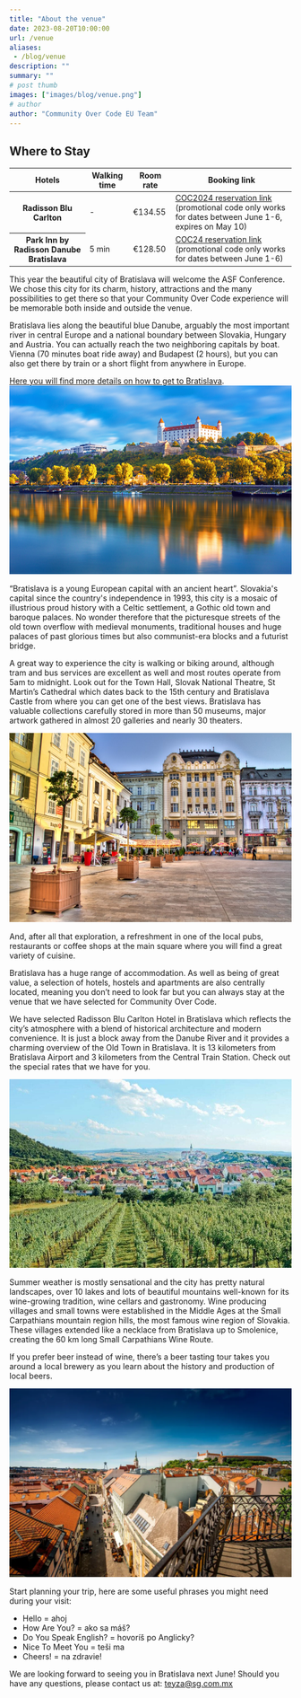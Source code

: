 ```yaml
---
title: "About the venue"
date: 2023-08-20T10:00:00
url: /venue
aliases:
 - /blog/venue
description: ""
summary: ""
# post thumb
images: ["images/blog/venue.png"]
# author
author: "Community Over Code EU Team"
---
```


<a id="lodging"></a>
<h2 id="discounts" class="mb-4">Where to Stay</h2>



<table class="table table-dark mb-4" style="background-color: transparent !important;">
    <tr>
      <th scope="col">Hotels</th>
      <th scope="col">Walking time</th>
      <th scope="col">Room rate</th>
      <th scope="col">Booking link</th>
    </tr>
  <tbody>
    <tr>
      <th scope="row">Radisson Blu Carlton</th>
      <td>-</td>
      <td>€134.55</td>
      <td><a href="http://tinyurl.com/mupc3fhk" target="_blank">COC2024 reservation link</a><br>(promotional code only works for dates between June 1-6, expires on May 10)</td>
    </tr>
    <tr>
      <th scope="row">Park Inn by Radisson Danube Bratislava</th>
      <td>5 min</td>
      <td>€128.50</td>
      <td><a href="https://www.radissonhotels.com/en-us/booking/room-display?checkInDate=2024-06-01&checkOutDate=2024-06-06&searchType=pac&promotionCode=NSHINC&voucher=&taxIncludedRegion=true&adults%5B%5D=1&children%5B%5D=0&aoc%5B%5D=NaN&paymentType=onlyCash&hotelCode=SKBTSDAN" target="_blank">COC24 reservation link</a><br>(promotional code only works for dates between June 1-6)</td>
    </tr>
  </tbody>
</table>

   

  <div class="d-flex flex-wrap justify-content-between mb-3">
    <div class="col-lg-6">
      <p>This year the beautiful city of Bratislava will welcome the ASF Conference. We chose this city for its charm, history, attractions and the many possibilities to get there so that your Community Over Code experience will be memorable both inside and outside the venue.</p>
      <p>Bratislava lies along the beautiful blue Danube, arguably the most important river in central Europe and a national boundary between Slovakia, Hungary and Austria. You can actually reach the two neighboring capitals by boat. Vienna (70 minutes boat ride away) and Budapest (2 hours), but you can also get there by train or a short flight from anywhere in Europe.</p>
      <a href="/how-to-get-there">Here you will find more details on how to get to Bratislava</a>.
    </div>
    <div class="col-lg-5">
      <img class="img-fluid mb-4" src="/images/blog/images-bratislava1.jpg">
    </div>
  </div>

  <div class="d-flex flex-wrap justify-content-between mb-3">
    <div class="col-lg-6">
      <p>“Bratislava is a young European capital with an ancient heart”. Slovakia's capital since the country's independence in 1993, this city is a mosaic of illustrious proud history with a Celtic settlement, a Gothic old town and baroque palaces. No wonder therefore that the picturesque streets of the old town overflow with medieval monuments, traditional houses and huge palaces of past glorious times but also communist-era blocks and a futurist bridge.</p>
      <p>A great way to experience the city is walking or biking around, although tram and bus services are excellent as well and most routes operate from 5am to midnight. Look out for the Town Hall, Slovak National Theatre, St Martin’s Cathedral which dates back to the 15th century and Bratislava Castle from where you can get one of the best views. Bratislava has valuable collections carefully stored in more than 50 museums, major artwork gathered in almost 20 galleries and nearly 30 theaters.</p>
    </div>
    <div class="col-lg-5">
      <img class="img-fluid mb-4" src="/images/blog/images-bratislava2.jpg">
    </div>
  </div>

  <div class="d-flex flex-wrap justify-content-between mb-3">
    <div class="col-lg-6">
      <p>And, after all that exploration, a refreshment in one of the local pubs, restaurants or coffee shops at the main square where you will find a great variety of cuisine.</p>
      <p>Bratislava has a huge range of accommodation. As well as being of great value, a selection of hotels, hostels and apartments are also centrally located, meaning you don’t need to look far but you can always stay at the venue that we have selected for Community Over Code.</p>
      <p>We have selected Radisson Blu Carlton Hotel in Bratislava which reflects the city’s atmosphere with a blend of historical architecture and modern convenience. It is just a block away from the Danube River and it provides a charming overview of the Old Town in Bratislava. It is 13 kilometers from Bratislava Airport and 3 kilometers from the Central Train Station. Check out the special rates that we have for you.</p>
    </div>
    <div class="col-lg-5">
      <img class="img-fluid mb-4" src="/images/blog/images-bratislava3.jpg">
    </div>
  </div>

  <div class="d-flex flex-wrap justify-content-between mb-3">
    <div class="col-lg-6">
      <p>Summer weather is mostly sensational and the city has pretty natural landscapes, over 10 lakes and lots of beautiful mountains well-known for its wine-growing tradition, wine cellars and gastronomy. Wine producing villages and small towns were established in the Middle Ages at  the Small Carpathians mountain region hills, the most famous wine region of Slovakia. These villages extended like a necklace from Bratislava up to Smolenice, creating the 60 km long Small Carpathians Wine Route.</p>
      <p>If you prefer beer instead of wine, there’s a beer tasting tour takes you around a local brewery as you learn about the history and production of local beers.</p>
    </div>
    <div class="col-lg-5">
      <img class="img-fluid mb-4" src="/images/blog/image3.webp">
    </div>
  </div>


Start planning your trip, here are some useful phrases you might need during your visit: 

* Hello = ahoj
* How Are You? = ako sa máš?
* Do You Speak English? = hovoríš po Anglicky?
* Nice To Meet You = teši ma
* Cheers! = na zdravie!

We are looking forward to seeing you in Bratislava next June! Should you have any questions, please contact us at: teyza@sg.com.mx


